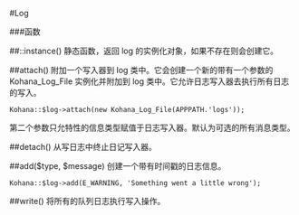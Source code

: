 ﻿#Log

###函数

##::instance()
静态函数，返回 log 的实例化对象，如果不存在则会创建它。

##attach()
附加一个写入器到 log 类中。它会创建一个新的带有一个参数的 Kohana_Log_File 实例化并附加到 log 类中。它允许日志写入器去执行所有日志的写入。

    Kohana::$log->attach(new Kohana_Log_File(APPPATH.'logs'));

第二个参数只允特性的信息类型赋值于日志写入器。默认为可选的所有消息类型。

##detach()
从写日志中终止日记写入器。

##add($type, $message)
创建一个带有时间戳的日志信息。

    Kohana::$log->add(E_WARNING, 'Something went a little wrong');

##write()
将所有的队列日志执行写入操作。
